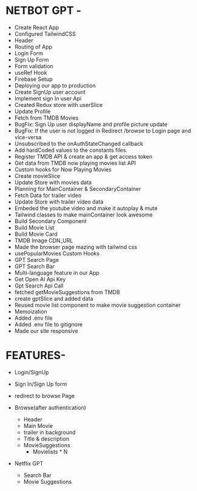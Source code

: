 # NETBOT GPT -
 - Create React App
 - Configured TailwindCSS
 - Header
 - Routing of App
 - Login Form
 - Sign Up Form
 - Form validation
 - useRef Hook
 - Firebase Setup
 - Deploying our app to production
 - Create SignUp user account
 - Implement sign In user Api
 - Created Redux store with userSlice
 - Update Profile
 - Fetch from TMDB Movies
 - BugFix: Sign Up user displayName and profile picture update
 - BugFix: If the user is not logged in Redirect /browse to Login page and vice-versa
 - Unsubscribed to the onAuthStateChanged callback
 - Add hardCoded values to the constants files.
 - Register TMDB API & create an app & get access token
 - Get data from TMDB now playing movies list API
 - Custom hooks for Now Playing Movies
 - Create movieSlice
 - Update Store with movies data
 - Planning for MainContainer & SecondaryContainer
 - Fetch Data for trailer video
 - Update Store with trailer video data
 - Embeded the youtube video and make it autoplay & mute
 - Tailwind classes to make mainContainer look awesome
 - Build Secondary Component
 - Build Movie List
 - Build Movie Card
 - TMDB Image CDN_URL
 - Made the browser page mazing with tailwind css
 - usePopularMovies Custom Hooks
 - GPT Search Page
 - GPT Search Bar 
 - Multi-language feature in our App
 - Get Open AI Api Key
 - Gpt Search Api Call
 - fetched getMovieSuggestions from TMDB
 - create gptSlice and added data
 - Reused movie list component to make movie suggestion container
 - Memoization
 - Added .env file
 - Added .env file to gitignore
 - Made our site responsive
 

# FEATURES-
 - Login/SignUp
  - Sign In/Sign Up form
  - redirect to browse Page

 - Browse(after authentication)
   - Header
   - Main Movie
   - trailer in background
   - Title & description
   - MovieSuggestions
     - Movielists * N

 - Netflix GPT
   - Search Bar
   - Movie Suggestions

